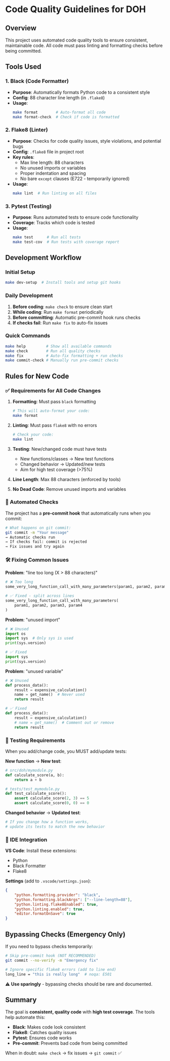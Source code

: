 # Code Quality Guidelines for DOH

## Overview
This project uses automated code quality tools to ensure consistent, maintainable code. All code must pass linting and formatting checks before being committed.

## Tools Used

### 1. Black (Code Formatter)
- **Purpose**: Automatically formats Python code to a consistent style
- **Config**: 88 character line length (in `.flake8`)
- **Usage**: 
  ```bash
  make format        # Auto-format all code
  make format-check  # Check if code is formatted
  ```

### 2. Flake8 (Linter)
- **Purpose**: Checks for code quality issues, style violations, and potential bugs
- **Config**: `.flake8` file in project root
- **Key rules**: 
  - Max line length: 88 characters
  - No unused imports or variables
  - Proper indentation and spacing
  - No bare `except` clauses (E722 - temporarily ignored)
- **Usage**:
  ```bash
  make lint  # Run linting on all files
  ```

### 3. Pytest (Testing)
- **Purpose**: Runs automated tests to ensure code functionality
- **Coverage**: Tracks which code is tested
- **Usage**:
  ```bash
  make test      # Run all tests
  make test-cov  # Run tests with coverage report
  ```

## Development Workflow

### Initial Setup
```bash
make dev-setup  # Install tools and setup git hooks
```

### Daily Development
1. **Before coding**: `make check` to ensure clean start
2. **While coding**: Run `make format` periodically 
3. **Before committing**: Automatic pre-commit hook runs checks
4. **If checks fail**: Run `make fix` to auto-fix issues

### Quick Commands
```bash
make help         # Show all available commands
make check        # Run all quality checks
make fix          # Auto-fix formatting + run checks  
make commit-check # Manually run pre-commit checks
```

## Rules for New Code

### ✅ Requirements for All Code Changes

1. **Formatting**: Must pass `black` formatting
   ```bash
   # This will auto-format your code:
   make format
   ```

2. **Linting**: Must pass `flake8` with no errors
   ```bash
   # Check your code:
   make lint
   ```

3. **Testing**: New/changed code must have tests
   - New functions/classes → New test functions
   - Changed behavior → Updated/new tests
   - Aim for high test coverage (>75%)

4. **Line Length**: Max 88 characters (enforced by tools)

5. **No Dead Code**: Remove unused imports and variables

### 🔄 Automated Checks

The project has a **pre-commit hook** that automatically runs when you commit:

```bash
# What happens on git commit:
git commit -m "Your message"
→ Automatic checks run
→ If checks fail: commit is rejected
→ Fix issues and try again
```

### 🛠️ Fixing Common Issues

**Problem**: "line too long (X > 88 characters)"
```python
# ❌ Too long
some_very_long_function_call_with_many_parameters(param1, param2, param3, param4)

# ✅ Fixed - split across lines
some_very_long_function_call_with_many_parameters(
    param1, param2, param3, param4
)
```

**Problem**: "unused import" 
```python
# ❌ Unused
import os
import sys  # Only sys is used
print(sys.version)

# ✅ Fixed
import sys
print(sys.version)
```

**Problem**: "unused variable"
```python
# ❌ Unused
def process_data():
    result = expensive_calculation()
    name = get_name()  # Never used
    return result

# ✅ Fixed  
def process_data():
    result = expensive_calculation()
    # name = get_name()  # Comment out or remove
    return result
```

### 📝 Testing Requirements

When you add/change code, you MUST add/update tests:

**New function** → **New test**:
```python
# src/doh/mymodule.py
def calculate_score(a, b):
    return a + b

# tests/test_mymodule.py  
def test_calculate_score():
    assert calculate_score(2, 3) == 5
    assert calculate_score(0, 0) == 0
```

**Changed behavior** → **Updated test**:
```python
# If you change how a function works,
# update its tests to match the new behavior
```

### 🚀 IDE Integration

**VS Code**: Install these extensions:
- Python
- Black Formatter  
- Flake8

**Settings** (add to `.vscode/settings.json`):
```json
{
    "python.formatting.provider": "black",
    "python.formatting.blackArgs": ["--line-length=88"],
    "python.linting.flake8Enabled": true,
    "python.linting.enabled": true,
    "editor.formatOnSave": true
}
```

## Bypassing Checks (Emergency Only)

If you need to bypass checks temporarily:

```bash
# Skip pre-commit hook (NOT RECOMMENDED)
git commit --no-verify -m "Emergency fix"

# Ignore specific flake8 errors (add to line end)
long_line = "this is really long"  # noqa: E501
```

⚠️ **Use sparingly** - bypassing checks should be rare and documented.

## Summary

The goal is **consistent, quality code** with **high test coverage**. The tools help automate this:

- **Black**: Makes code look consistent
- **Flake8**: Catches quality issues  
- **Pytest**: Ensures code works
- **Pre-commit**: Prevents bad code from being committed

When in doubt: `make check` → fix issues → `git commit` ✅
